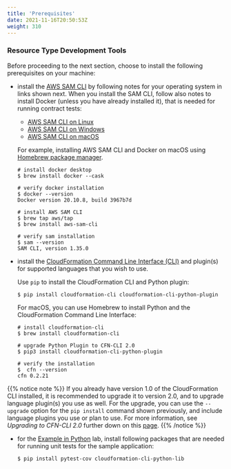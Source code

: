 ```yaml
---
title: 'Prerequisites'
date: 2021-11-16T20:50:53Z
weight: 310
---
```


### Resource Type Development Tools

Before proceeding to the next section, choose to install the following prerequisites on your machine:

* install the [AWS SAM CLI](https://docs.aws.amazon.com/serverless-application-model/latest/developerguide/serverless-sam-reference.html#serverless-sam-cli) by following notes for your operating system in links shown next. When you install the SAM CLI, follow also notes to install Docker (unless you have already installed it), that is needed for running contract tests:

  - [AWS SAM CLI on Linux](https://docs.aws.amazon.com/serverless-application-model/latest/developerguide/serverless-sam-cli-install-linux.html)
  - [AWS SAM CLI on Windows](https://docs.aws.amazon.com/serverless-application-model/latest/developerguide/serverless-sam-cli-install-windows.html)
  - [AWS SAM CLI on macOS](https://docs.aws.amazon.com/serverless-application-model/latest/developerguide/serverless-sam-cli-install-mac.html)

  For example, installing AWS SAM CLI and Docker on macOS using [Homebrew package manager](https://docs.brew.sh/).
  ```shell
  # install docker desktop
  $ brew install docker --cask

  # verify docker installation
  $ docker --version
  Docker version 20.10.8, build 3967b7d

  # install AWS SAM CLI
  $ brew tap aws/tap
  $ brew install aws-sam-cli

  # verify sam installation
  $ sam --version
  SAM CLI, version 1.35.0
  ```

* install the [CloudFormation Command Line Interface (CLI)](https://docs.aws.amazon.com/cloudformation-cli/latest/userguide/what-is-cloudformation-cli.html) and plugin(s) for supported languages that you wish to use.

  Use `pip` to install the CloudFormation CLI and Python plugin:
  ```shell
  $ pip install cloudformation-cli cloudformation-cli-python-plugin
  ```
  For macOS, you can use Homebrew to install Python and the CloudFormation Command Line Interface:
  ```shell
  # install cloudformation-cli
  $ brew install cloudformation-cli

  # upgrade Python Plugin to CFN-CLI 2.0
  $ pip3 install cloudformation-cli-python-plugin

  # verify the installation
  $  cfn --version
  cfn 0.2.21
  ```

{{% notice note %}}
If you already have version 1.0 of the CloudFormation CLI installed, it is recommended to upgrade it to version 2.0, and to upgrade language plugin(s) you use as well. For the upgrade, you can use the `--upgrade` option for the `pip install` command shown previously, and include language plugins you use or plan to use. For more information, see *Upgrading to CFN-CLI 2.0* further down on this [page](https://docs.aws.amazon.com/cloudformation-cli/latest/userguide/what-is-cloudformation-cli.html#resource-type-setup).
{{% /notice %}}

* for the [Example in Python](example-in_python.html) lab, install following packages that are needed for running unit tests for the sample application:

  ```shell
  $ pip install pytest-cov cloudformation-cli-python-lib
  ```
